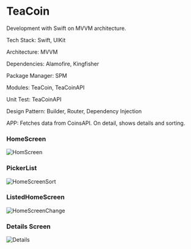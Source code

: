 # TeaCoin

Development with Swift on MVVM architecture.

Tech Stack: Swift, UIKit

Architecture: MVVM

Dependencies: Alamofire, Kingfisher

Package Manager: SPM

Modules: TeaCoin, TeaCoinAPI

Unit Test: TeaCoinAPI 

Design Pattern: Builder, Router, Dependency Injection

APP: Fetches data from CoinsAPI. On detail, shows details and sorting.


### HomeScreen
![HomScreen](https://user-images.githubusercontent.com/39728257/151123636-9498701a-9696-427d-a450-1610f794ecd8.png)

### PickerList
![HomeScreenSort](https://user-images.githubusercontent.com/39728257/151123641-5557c61f-26c1-4681-87bf-bb041f91d25f.png)

### ListedHomeScreen
![HomeScreenChange](https://user-images.githubusercontent.com/39728257/151123638-18d7667f-adea-4bd3-ba13-abe394753595.png)

### Details Screen
![Details](https://user-images.githubusercontent.com/39728257/151123632-1f07d17b-b6ef-4727-8ecd-c91d308f89a5.png)
